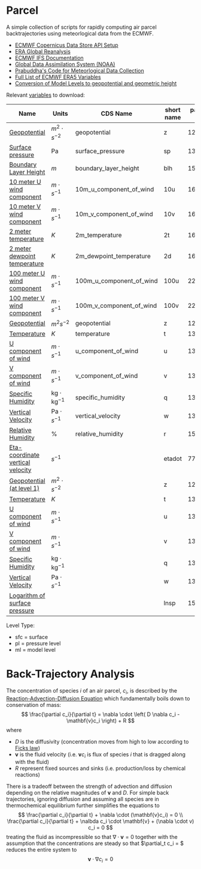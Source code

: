 # Parcel

A simple collection of scripts for rapidly computing air parcel backtrajectories using meteorlogical data from the ECMWF.


- [ECMWF Copernicus Data Store API Setup](https://cds.climate.copernicus.eu/api-how-to)
- [ERA Global Reanalysis](https://cds.climate.copernicus.eu/cdsapp#!/dataset/reanalysis-era5-complete?tab=form)
- [ECMWF IFS Documentation](https://www.ecmwf.int/en/publications/ifs-documentation)
- [Global Data Assimilation System (NOAA)](https://www.ncei.noaa.gov/access/metadata/landing-page/bin/iso?id=gov.noaa.ncdc:C00379)
- [Prabuddha's Code for Meteorlogical Data Collection](https://github.com/mi3nts/pmModeling/blob/main/modelTraining/src/meteo_AOD_openAQ_down.py)
- [Full List of ECMWF ERA5 Variables](https://confluence.ecmwf.int/display/CKB/ERA5%3A+data+documentation#ERA5:datadocumentation-Parameterlistings)
- [Conversion of Model Levels to geopotential and geometric height](https://confluence.ecmwf.int/display/CKB/ERA5%3A+compute+pressure+and+geopotential+on+model+levels%2C+geopotential+height+and+geometric+height)

Relevant [variables](https://confluence.ecmwf.int/display/CKB/ERA5%3A+data+documentation#ERA5:datadocumentation-Parameterlistings) to download:

| Name | Units | CDS Name | short name | param id | level type |
| ------- | -- | ----- | --- | - | - |
| [Geopotential](https://apps.ecmwf.int/codes/grib/param-db/129) | $m^2 \cdot s^{-2}$ | geopotential | z | 129 | sfc |
| [Surface pressure](https://apps.ecmwf.int/codes/grib/param-db/134) | $\text{Pa}$ | surface_pressure | sp | 134 | sfc |
| [Boundary Layer Height](https://apps.ecmwf.int/codes/grib/param-db/159) | $m$ | boundary_layer_height | blh | 159 | sfc |
| [10 meter U wind component](https://apps.ecmwf.int/codes/grib/param-db/165) | $m \cdot s^{-1}$ | 10m_u_component_of_wind | 10u | 165 | sfc |
| [10 meter V wind component](https://apps.ecmwf.int/codes/grib/param-db/166) | $m \cdot s^{-1}$ | 10m_v_component_of_wind | 10v | 166 | sfc |
| [2 meter temperature](https://apps.ecmwf.int/codes/grib/param-db/167) | $K$ | 2m_temperature | 2t | 167 | sfc |
| [2 meter dewpoint temperature](https://apps.ecmwf.int/codes/grib/param-db/168) | $K$ | 2m_dewpoint_temperature | 2d | 168 | sfc |
| [100 meter U wind component](https://apps.ecmwf.int/codes/grib/param-db/228246) | $m \cdot s^{-1}$ | 100m_u_component_of_wind | 100u | 228246 | sfc |
| [100 meter V wind component](https://apps.ecmwf.int/codes/grib/param-db/228247) | $m \cdot s^{-1}$ | 100m_v_component_of_wind | 100v | 228247 | sfc |
| [Geopotential](https://codes.ecmwf.int/grib/param-db/129) | $m^{2} s^{-2}$ | geopotential | z | 129 | pl |
| [Temperature](https://codes.ecmwf.int/grib/param-db/130) | $K$ | temperature | t | 130 | pl |
| [U component of wind](https://codes.ecmwf.int/grib/param-db/131) | $m \cdot s^{-1}$ | u_component_of_wind | u | 131 | pl |
| [V component of wind](https://codes.ecmwf.int/grib/param-db/132) | $m \cdot s^{-1}$ | v_component_of_wind | v | 132 | pl |
| [Specific Humidity](https://codes.ecmwf.int/grib/param-db/133) | $\text{kg}\cdot\text{kg}^{-1}$ | specific_humidity | q | 133 | pl |
| [Vertical Velocity](https://codes.ecmwf.int/grib/param-db/135) | $\text{Pa}\cdot s^{-1}$ | vertical_velocity | w | 135 | pl |
| [Relative Humidity](https://codes.ecmwf.int/grib/param-db/157) | % | relative_humidity | r | 157 | pl |
| [Eta-coordinate vertical velocity](https://codes.ecmwf.int/grib/param-db/77) | $s^{-1}$ |  | etadot | 77 | ml |
| [Geopotential (at level 1)](https://codes.ecmwf.int/grib/param-db/129) | $m^2 \cdot s^{-2}$ | | z | 129 | ml |
| [Temperature](https://codes.ecmwf.int/grib/param-db/130) | $K$ | | t | 130 | ml |
| [U component of wind](https://codes.ecmwf.int/grib/param-db/131) | $m \cdot s^{-1}$ | | u | 131 | ml |
| [V component of wind](https://codes.ecmwf.int/grib/param-db/132) | $m \cdot s^{-1}$ | | v | 132 | ml |
| [Specific Humidity](https://codes.ecmwf.int/grib/param-db/133) | $\text{kg}\cdot\text{kg}^{-1}$ | | q | 133 | ml |
| [Vertical Velocity](https://codes.ecmwf.int/grib/param-db/135) | $\text{Pa}\cdot s^{-1}$ | | w | 135 | ml |
| [Logarithm of surface pressure](https://codes.ecmwf.int/grib/param-db/152) |  | | lnsp | 152 | ml |



Level Type:
 - sfc = surface
 - pl = pressure level
 - ml = model level




# Back-Trajectory Analysis
The concentration of species $i$ of an air parcel, $c_i$, is described by the [Reaction-Advection-Diffusion Equation](https://en.wikipedia.org/wiki/Convection%E2%80%93diffusion_equation) which fundamentally boils down to conservation of mass: 
$$ \frac{\partial c_i}{\partial t} = \nabla \cdot \left( D \nabla c_i - \mathbf{v}c_i \right) + R $$
where

- $D$ is the diffusivity (concentration moves from high to low according to [Ficks law](https://en.wikipedia.org/wiki/Fick%27s_laws_of_diffusion))
- $\mathbf{v}$ is the fluid velocity (i.e. $\mathbf{v}c_i$ is flux of species $i$ that is dragged along with the fluid)
- $R$ represent fixed sources and sinks (i.e. production/loss by chemical reactions)

There is a tradeoff between the strength of advection and diffusion depending on the relative magnitudes of $\mathbf{v}$ and $D$. For simple back trajectories, ignoring diffusion and assuming all species are in thermochemical equilibrium further simplifies the equations to 
$$  \frac{\partial c_i}{\partial t} + \nabla \cdot (\mathbf{v}c_i) = 0 \\
    \frac{\partial c_i}{\partial t} + \nalbda c_i \cdot \mathbf{v} + (\nabla \cdot v) c_i = 0 $$
treating the fluid as incompressible so that $\nabla \cdot \mathbf{v} = 0$ together with the assumption that the concentrations are steady so that $\partial_t c_i = $ reduces the entire system to
$$ \mathbf{v}\cdot\nabla c_i = 0 $$
